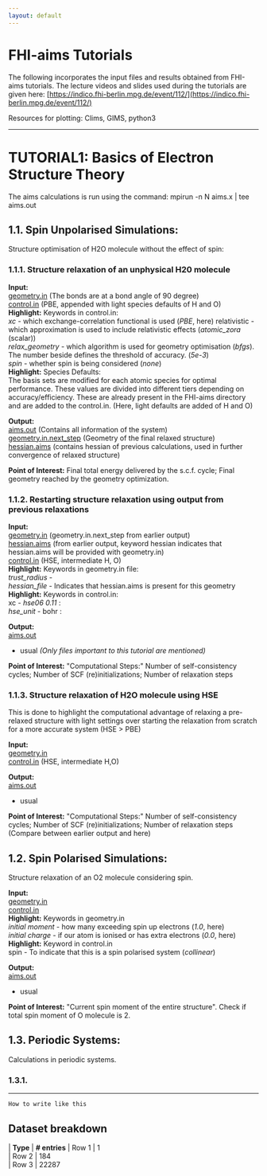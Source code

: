 ```yaml
---
layout: default
---
```


# FHI-aims Tutorials

The following incorporates the input files and results obtained from FHI-aims tutorials. The lecture videos and slides used during the tutorials are given here: [https://indico.fhi-berlin.mpg.de/event/112/](https://indico.fhi-berlin.mpg.de/event/112/)

Resources for plotting: Clims, GIMS, python3

***
# TUTORIAL1: Basics of Electron Structure Theory
The aims calculations is run using the command: mpirun -n N aims.x | tee aims.out

## 1.1. Spin Unpolarised Simulations:
Structure optimisation of H2O molecule without the effect of spin:

### 1.1.1. Structure relaxation of an unphysical H20 molecule

**Input:**<br/> 
[geometry.in](https://github.com/susmita-tripathy/fhi-aims_notes/tree/main/H2O/geometry.in) (The bonds are at a bond angle of 90 degree)<br/>
[control.in](https://github.com/susmita-tripathy/fhi-aims_notes/tree/main/H2O/control.in) (PBE, appended with light species defaults of H and O)<br/>
**Highlight:** Keywords in control.in:<br/> 
*xc* - which exchange-correlation functional is used (*PBE*, here)  relativistic - which approximation is used to include relativistic effects (*atomic_zora* (scalar))<br/>
*relax_geometry* - which algorithm is used for geometry optimisation (*bfgs*). The number beside defines the threshold of accuracy. (*5e-3*)<br/>
*spin* - whether spin is being considered (*none*)<br/>
**Highlight:** Species Defaults:<br/>
The basis sets are modified for each atomic species for optimal performance. These values are divided into different tiers depending on accuracy/efficiency. These are already present in the FHI-aims directory and are added to the control.in. (Here, light defaults are added of H and O)

**Output:**<br/> 
[aims.out](https://github.com/susmita-tripathy/fhi-aims_notes/tree/main/H2O/aims.out) (Contains all information of the system)<br/>
[geometry.in.next_step](https://github.com/susmita-tripathy/fhi-aims_notes/tree/main/H2O/geometry.in.next_step) (Geometry of the final relaxed structure)<br/>
[hessian.aims](https://github.com/susmita-tripathy/fhi-aims_notes/tree/main/H2O/hessian.aims) (contains hessian of previous calculations, used in further convergence of relaxed structure)

**Point of Interest:** Final total energy delivered by the s.c.f. cycle; Final geometry reached by the geometry optimization.

### 1.1.2. Restarting structure relaxation using output from previous relaxations

**Input:**<br/>
[geometry.in](https://github.com/susmita-tripathy/fhi-aims_notes/tree/main/H2O_2/geometry.in) (geometry.in.next_step from earlier output)<br/>
[hessian.aims](https://github.com/susmita-tripathy/fhi-aims_notes/tree/main/H2O_2/hessian.aims) (from earlier output, keyword hessian indicates that hessian.aims will be provided with geometry.in)<br/>
[control.in](https://github.com/susmita-tripathy/fhi-aims_notes/tree/main/H2O_2/control.in) (HSE, intermediate H, O)<br/>
**Highlight:** Keywords in geometry.in file:<br/>
*trust_radius* - <br/>
*hessian_file* - Indicates that hessian.aims is present for this geometry <br/>
**Highlight:** Keywords in control.in:<br/>
xc - *hse06 0.11* : <br/>
*hse_unit* - bohr : <br/>

**Output:**<br/>
[aims.out](https://github.com/susmita-tripathy/fhi-aims_notes/tree/main/H2O_2/aims.out)<br/>
+ usual *(Only files important to this tutorial are mentioned)*

**Point of Interest:** "Computational Steps:" Number of self-consistency cycles; Number of SCF (re)initializations; Number of relaxation steps

### 1.1.3. Structure relaxation of H2O molecule using HSE
This is done to highlight the computational advantage of relaxing a pre-relaxed structure with light settings over starting the relaxation from scratch for a more accurate system (HSE > PBE)

**Input:** <br/>
[geometry.in](https://github.com/susmita-tripathy/fhi-aims_notes/tree/main/H2O_3/geometry.in)<br/>
[control.in](https://github.com/susmita-tripathy/fhi-aims_notes/tree/main/H2O_3/control.in) (HSE, intermediate H,O)<br/>

**Output:** <br/>
[aims.out](https://github.com/susmita-tripathy/fhi-aims_notes/tree/main/H2O_3/aims.out)<br/>
+ usual 

**Point of Interest:** "Computational Steps:" Number of self-consistency cycles; Number of SCF (re)initializations; Number of relaxation steps (Compare between earlier output and here)  

## 1.2. Spin Polarised Simulations:
Structure relaxation of an O2 molecule considering spin.

**Input:**<br/>
[geometry.in](https://github.com/susmita-tripathy/fhi-aims_notes/blob/main/O2/geometry.in)<br/>
[control.in](https://github.com/susmita-tripathy/fhi-aims_notes/blob/main/O2/control.in)<br/>
**Highlight:** Keywords in geometry.in<br/>
*initial moment* - how many exceeding spin up electrons (*1.0*, here)<br/>
*initial charge* - if our atom is ionised or has extra electrons (*0.0*, here)<br/>
**Highlight:** Keyword in control.in<br/>
spin - To indicate that this is a spin polarised system (*collinear*)<br/>

**Output:**<br/>
[aims.out](https://github.com/susmita-tripathy/fhi-aims_notes/blob/main/O2/aims.out)<br/>
+ usual

**Point of Interest:** "Current spin moment of the entire structure". Check if total spin moment of O molecule is 2.

## 1.3. Periodic Systems:
Calculations in periodic systems.

### 1.3.1. 



***


```
How to write like this
```

## Dataset breakdown

| **Type**                 | **# entries**
| Row 1                    | 1       
| Row 2                    | 184      
| Row 3                    | 22287     


